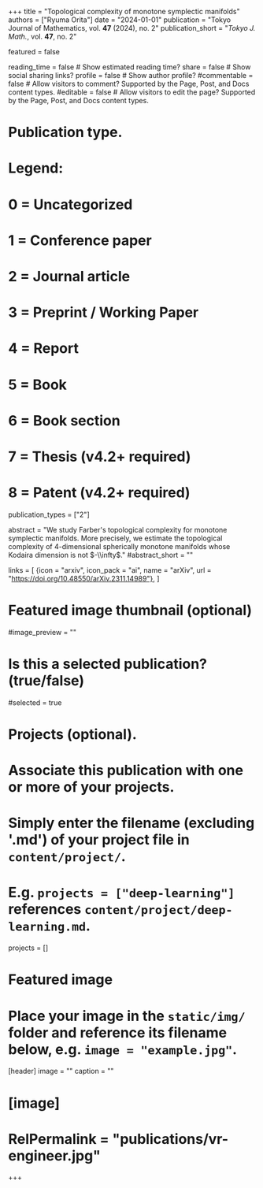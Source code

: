 +++
title = "Topological complexity of monotone symplectic manifolds"
authors = ["Ryuma Orita"]
date = "2024-01-01"
publication = "Tokyo Journal of Mathematics, vol. **47** (2024), no. 2"
publication_short = "*Tokyo J. Math.*, vol. **47**, no. 2"

featured = false

reading_time = false  # Show estimated reading time?
share = false  # Show social sharing links?
profile = false  # Show author profile?
#commentable = false  # Allow visitors to comment? Supported by the Page, Post, and Docs content types.
#editable = false  # Allow visitors to edit the page? Supported by the Page, Post, and Docs content types.

# Publication type.
# Legend:
# 0 = Uncategorized
# 1 = Conference paper
# 2 = Journal article
# 3 = Preprint / Working Paper
# 4 = Report
# 5 = Book
# 6 = Book section
# 7 = Thesis (v4.2+ required)
# 8 = Patent (v4.2+ required)
publication_types = ["2"]

abstract = "We study Farber's topological complexity for monotone symplectic manifolds. More precisely, we estimate the topological complexity of 4-dimensional spherically monotone manifolds whose Kodaira dimension is not $-\\infty$."
#abstract_short = ""

links = [
  {icon = "arxiv", icon_pack = "ai", name = "arXiv", url = "https://doi.org/10.48550/arXiv.2311.14989"},
  ]

# Featured image thumbnail (optional)
#image_preview = ""

# Is this a selected publication? (true/false)
#selected = true

# Projects (optional).
#   Associate this publication with one or more of your projects.
#   Simply enter the filename (excluding '.md') of your project file in `content/project/`.
#   E.g. `projects = ["deep-learning"]` references `content/project/deep-learning.md`.
projects = []

# Featured image
# Place your image in the `static/img/` folder and reference its filename below, e.g. `image = "example.jpg"`.
[header]
image = ""
caption = ""

# [image]
# RelPermalink = "publications/vr-engineer.jpg"
+++
